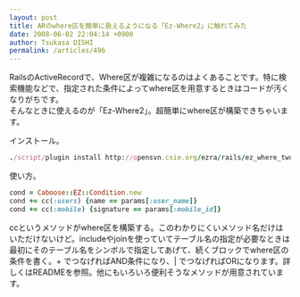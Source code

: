 ```yaml
---
layout: post
title: ARのwhere区を簡単に扱えるようになる「Ez-Where2」に触れてみた
date: 2008-06-02 22:04:14 +0900
author: Tsukasa OISHI
permalink: /articles/496
---
```



RailsのActiveRecordで、Where区が複雑になるのはよくあることです。特に検索機能などで、指定された条件によってwhere区を用意するときはコードが汚くなりがちです。  
そんなときに使えるのが「Ez-Where2」。超簡単にwhere区が構築できちゃいます。  

インストール。  

```ruby  
./script/plugin install http://opensvn.csie.org/ezra/rails/ez_where_two/  
```  

使い方。  

```ruby  
cond = Caboose::EZ::Condition.new  
cond += cc(:users) {name == params[:user_name]}  
cond += cc(:mobile) {signature == params[:mobile_id]}  
```  

ccというメソッドがwhere区を構築する。このわかりにくいメソッド名だけはいただけないけど。includeやjoinを使っていてテーブル名の指定が必要なときは最初にそのテーブル名をシンボルで指定してあげて、続くブロックでwhere区の条件を書く。+ でつなげればAND条件になり、| でつなげればORになります。詳しくはREADMEを参照。他にもいろいろ便利そうなメソッドが用意されています。  

